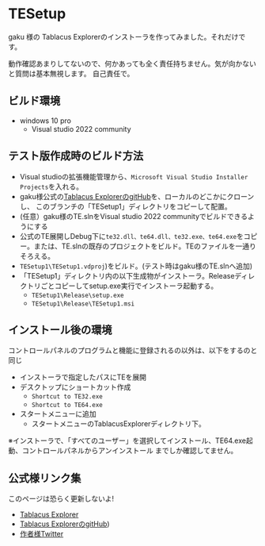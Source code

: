 # TESetup

gaku 様の Tablacus Explorerのインストーラを作ってみました。それだけです。

動作確認あまりしてないので、何かあっても全く責任持ちません。気が向かないと質問は基本無視します。
自己責任で。

## ビルド環境
- windows 10 pro
  - Visual studio 2022 community
## テスト版作成時のビルド方法

- Visual studioの拡張機能管理から、`Microsoft Visual Studio Installer Projects`を入れる。
- gaku様公式の[Tablacus ExplorerのgitHub](https://github.com/tablacus/TablacusExplorer)を、ローカルのどこかにクローンし、
  このブランチの「TESetup1」ディレクトリをコピーして配置。
- (任意）gaku様のTE.slnをVisual studio 2022 communityでビルドできるようにする
- 公式のTE展開しDebug下に`te32.dll、te64.dll、te32.exe、te64.exe`をコピー。または、TE.slnの既存のプロジェクトをビルド。TEのファイルを一通りそろえる。
- `TESetup1\TESetup1.vdproj`)をビルド。(テスト時はgaku様のTE.slnへ追加)
- 「TESetup1」ディレクトリ内の以下生成物がインストーラ。Releaseディレクトリごとコピーしてsetup.exe実行でインストーラ起動する。
	- `TESetup1\Release\setup.exe`
	- `TESetup1\Release\TESetup1.msi`


## インストール後の環境
コントロールパネルのプログラムと機能に登録されるの以外は、以下をするのと同じ
- インストーラで指定したパスにTEを展開
- デスクトップにショートカット作成
  - `Shortcut to TE32.exe`
  - `Shortcut to TE64.exe`
- スタートメニューに追加
  - スタートメニューのTablacusExplorerディレクトリ下。

※インストーラで、「すべてのユーザー」を選択してインストール、TE64.exe起動、コントロールパネルからアンインストール
までしか確認してません。

## 公式様リンク集
このページは恐らく更新しないよ!


- [Tablacus Explorer](https://tablacus.github.io/explorer.html)
- [Tablacus ExplorerのgitHub](https://github.com/tablacus/TablacusExplorer))
- [作者様Twitter](https://twitter.com/tablacus)